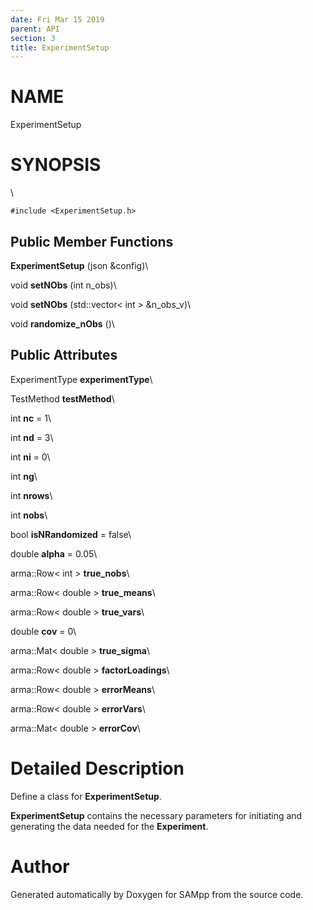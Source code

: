 ```yaml
---
date: Fri Mar 15 2019
parent: API
section: 3
title: ExperimentSetup
---
```


NAME
====

ExperimentSetup

SYNOPSIS
========

\

`#include <ExperimentSetup.h>`

Public Member Functions
-----------------------

**ExperimentSetup** (json &config)\

void **setNObs** (int n\_obs)\

void **setNObs** (std::vector\< int \> &n\_obs\_v)\

void **randomize\_nObs** ()\

Public Attributes
-----------------

ExperimentType **experimentType**\

TestMethod **testMethod**\

int **nc** = 1\

int **nd** = 3\

int **ni** = 0\

int **ng**\

int **nrows**\

int **nobs**\

bool **isNRandomized** = false\

double **alpha** = 0.05\

arma::Row\< int \> **true\_nobs**\

arma::Row\< double \> **true\_means**\

arma::Row\< double \> **true\_vars**\

double **cov** = 0\

arma::Mat\< double \> **true\_sigma**\

arma::Row\< double \> **factorLoadings**\

arma::Row\< double \> **errorMeans**\

arma::Row\< double \> **errorVars**\

arma::Mat\< double \> **errorCov**\

Detailed Description
====================

Define a class for **ExperimentSetup**.

**ExperimentSetup** contains the necessary parameters for initiating and
generating the data needed for the **Experiment**.

Author
======

Generated automatically by Doxygen for SAMpp from the source code.
